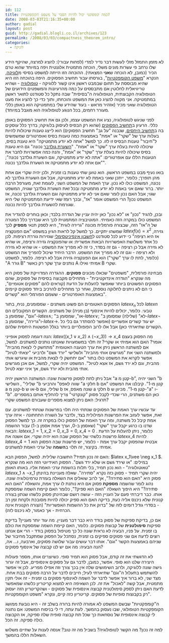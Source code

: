 ```yaml
---
id: 112
title: כמה קומפקטי יכול להיות הסבר על משפט הקומפקטיות?
date: 2008-03-03T21:16:35+00:00
author: gadial
layout: post
guid: http://gadial.blogli.co.il/archives/123
permalink: /2008/03/03/compactness_theorem_intro/
categories:
  - לוגיקה
---
```

לא מזמן התמזל מזלי לעשות דבר נדיר למדי (לפחות עבורי): להציג למרצה, שהיקף הידע שלו נרחב פי עשרות מונים משלי, הוכחה מתמטית אלגנטית ויפה במיוחד שהוא טרם הכיר (כמובן, לא הוכחה ש**אני** המצאתי). ההוכחה הזו הייתה למשפט בסיסי מ[לוגיקה](http://he.wikipedia.org/wiki/%D7%9C%D7%95%D7%92%D7%99%D7%A7%D7%94_%D7%9E%D7%AA%D7%9E%D7%98%D7%99%D7%AA), הנקרא "[משפט הקומפקטיות](http://he.wikipedia.org/wiki/%D7%9E%D7%A9%D7%A4%D7%98_%D7%94%D7%A7%D7%95%D7%9E%D7%A4%D7%A7%D7%98%D7%99%D7%95%D7%AA)", בגרסתו עבור תחשיב הפסוקים. היפה בהוכחה הזו היא שהיא מבוססת על תחום שבמבט ראשון אינו קשור ללוגיקה - [טופולוגיה](http://he.wikipedia.org/wiki/%D7%98%D7%95%D7%A4%D7%95%D7%9C%D7%95%D7%92%D7%99%D7%94) - ושהיא טריוויאלית לחלוטין אם מתבססים על כמה מהרעיונות והמשפטים הידועים של הטופולוגיה הקבוצתית, הטופולוגיה ה"בסיסית" שבה נתקל כל סטודנט לתואר ראשון במתמטיקה. אני מקווה להציג כאן את המשפט והוכחתו, ותוך כדי כך להציג את מעט הטופולוגיה שאני מכיר (אזהיר מראש - בעוד שהידע שלי במתמטיקה הוא באופן כללי מעורר רחמים, בכל הנוגע לטופולוגיה הוא מוגבל במיוחד).

לפני שניגש לטופולוגיה, נציג את המשפט עצמו, ולכן גם את תחשיב הפסוקים באופן כללי. הרעיון ב[תחשיב הפסוקים](http://he.wikipedia.org/wiki/%D7%AA%D7%97%D7%A9%D7%99%D7%91_%D7%A4%D7%A1%D7%95%D7%A7%D7%99%D7%9D) (שהוא רק הבסיס לעיסוק בלוגיקה; בדרך כלל עוסקים בה ב[תחשיב היחסים](http://he.wikipedia.org/wiki/%D7%AA%D7%97%D7%A9%D7%99%D7%91_%D7%94%D7%99%D7%97%D7%A1%D7%99%D7%9D), שנבנה "על גב" תחשיב הפסוקים) הוא לייצג טענות שיכולות להיות בעלות ערך של "שקר" או "אמת" באמצעות כמה טענות בסיס ואופרטורים שמשמשים ל"חיבור" טענות הבסיס זו לזו. כך למשל "אתה לא יודע מתמטיקה" היא טענת בסיס, שיכולה להיות בעלת ערך "שקר" או "אמת". "[השערת גולדבך](http://he.wikipedia.org/wiki/%D7%94%D7%A9%D7%A2%D7%A8%D7%AA_%D7%92%D7%95%D7%9C%D7%93%D7%91%D7%9A) נכונה" גם היא טענת בסיס שיכולה להיות בעלת ערך "שקר" או "אמת", והנה כמה אפשרויות לחבר את הטענות הללו עם אופרטורים: "אתה לא יודע מתמטיקה, וגם השערת גולדבך נכונה"; "אם אתה לא יודע מתמטיקה אז השערת גולדבך נכונה".

בואו נעיף מבט במשפט הראשון. הוא טוען שתי טענות בו זמנית, ולכן יהיה שקרי אם אחת מהן תופרך; כלומר, ייתכן שאני באמת לא יודע מתמטיקה, אבל אם השערת גולדבך לא נכונה, המשפט כולו לא נכון. ערך האמת של המשפט השני, לעומת זאת, מעורפל הרבה יותר. ברור שאם אני באמת לא יודע מתמטיקה ובכל זאת השערת גולדבך שגויה, המשפט שגוי; אבל האם נכון לומר שאם אני לא יודע מתמטיקה וגם השערת גולדבך נכונה, אז המשפט נכון? הרי המשפט אומר "אז", ובכך רומז שאי ידיעת המתמטיקה שלי היא שגורמת להשערת גולדבך להיות נכונה.

ובכן, להגיד "נכון" או "לא נכון" כאן יהיה עניין של הגדרה בלבד; וכאן בוחרים להגדיר את המשפט כולו במקרה הזה כאמיתי. המוטיבציה המתמטית לכך היא שבדרך כלל המטרה של ה"אז" הזה, שבצורה פורמלית מכונה "גרירה לוגית", היא לספק תנאי **מספיק** לכך שמשהו יתקיים. כך למשל קל לראות הגיון במשפט "אם הפונקציה $latex f(x)=x^2$ גזירה, אז היא רציפה" כי ידוע לכל סטודנט ל[חשבון אינפיניטסימלי](http://he.wikipedia.org/wiki/%D7%97%D7%A9%D7%91%D7%95%D7%9F_%D7%90%D7%99%D7%A0%D7%A4%D7%99%D7%A0%D7%99%D7%98%D7%A1%D7%99%D7%9E%D7%9C%D7%99) שגזירות גוררת רציפות. לכן כל אחד משלושת האפשרויות הבאות אפשרית: או שהפונקציה גזירה ורציפה, או שהיא לא גזירה אבל כן רציפה - גם זה בסדר, כי זה לא מפריך את המשפט - או שהיא לא גזירה ולא רציפה - וגם זה לא מפריך את המשפט. הדבר היחיד שיכול להפריך את המשפט (כלומר, לתת לו ערך "שקר") הוא אם הפונקציה גזירה אבל לא רציפה. כלומר, למשפט "A גורר B" נותנים ערך שקר רק כאשר A אמיתי ואילו B שקרי.

מבחינה פורמלית, "משפטים" שכאלו מכונים **פסוקים**. ההגדרה המדוייקת של פסוק היא מה שנקרא "הגדרה אינדוקטיבית" - מתחילים מקבוצה בסיסית של פסוקים, שהם הפסוקים הפשוטים ביותר שאפשר להעלות על הדעת (קוראים להם "פסוקים אטומיים", כי הם לא ניתנים לחלוקה נוספת), ואחר כך מתחילים להרכיב ביחד פסוקים קיימים באמצעות האופרטורים - ששמם הפורמלי הוא "קשרים".

הפסוקים האטומיים הם פשוט משתנים - שמסומנים, נניח, בתור $latex x_n$ לכל $latex n$ טבעי. כלומר, יכולים להיות אינסוף (בן מניה) של משתנים. הקשרים המקובלים הם "וגם", שמסומן ב-$latex \wedge$; "או", שמסומן ב-$latex \vee$; "לא" (שלילה) שמסומן ב-$latex \neg$ ו"גרירה", שמסומן ב-$latex \rightarrow$. יש עוד קשרים אפשריים (ואפשר להסתדר גם בלי כל הקשרים שתיארתי כאן) אבל אלו לרוב הפופולריים ביותר בגלל הפשטות היחסית שלהם.

הנה דוגמה לפסוק אופייני: $latex ((x\_1\vee x\_2)\wedge(\neg x\_3))\rightarrow x\_4$ מה הפסוק בעצם אומר? האם הוא אמיתי או שקרי? זה תלוי במשמעויות שאנחנו נותנים למשתנים. למשל, אם למשתנה הראשון ניתן את ערך הטענה האטומית "מתחשק לי לצאת מהבית" ולמשתנה השני את "מגרשים אותי מהבית" ולשלישי "יורד גשם" ולרביעי "יצאתי לטיול" אפשר לקרוא את המשפט כולו בתור "אם יתחשק לי לצאת מהבית או שיגרשו אותי מהבית, וגם לא ירד גשם, אז אצא לטיול". המשפט יהיה שקרי, למשל, אם אכן מגרשים אותי מהבית ולא יורד גשם, אך איני יוצא לטיול.

אבל ניתן לתת לפסוק פרשנות שונה: המשתנה הראשון יהיה "a קטן מ-b", השני יהיה "b שלילי" , השלישי "b שווה לאפס" והרביעי "a חלקי b קטן מ-1". קיבלנו את המשפט "אם a קטן מ-b או ש-b שלילי, וגם b שונה מאפס, אז a חלקי b קטן מ-1". מכיוון ש-"a" ו-"b" כאן הם משתנים, הרי שכדי לקבל פסוק "קונקרטי" צריך להחליף אותם במספרים. תרגיל: האם ניתן למצוא מספרים שעבורם המשפט שקרי?

עד עכשיו ערך האמת של הפסוקים שנתתי היה תלוי בפרשנות שנתתי למשתנים. עם זאת, אפשר לעזוב את הפרשנות המילולית בצד, ולדבר על השורה התחתונה - איזה ערך אמת קיבל כל משתנה, ומה ערך האמת של הפסוק כולו במקרה זה. כך למשל הפסוק שדנו בו כרגע יקבל ערך "שקר" (שאסמן ב-0, וערך אמת אסמן ב-1) עבור ההשמה הבאה: $latex x\_1=1, x\_2=0, x\_3=0, x\_4=0$ . כלומר, ניתן להעלות על הדעת פרשנות כלשהי של הפסוק שבה הוא יהיה שקרי. אם אשנה את $latex x\_4$ להיות $latex x\_4=1$ אבטיח שהפסוק יקבל ערך אמת - כלומר, יש פרשנות שבה הפסוק הוא אמיתי. בקיצור, זה תלוי ב**השמה** של ערכי האמת למשתנים.

האם זה נכון תמיד? התשובה שלילית. למשל, הפסוק הבא: $latex x\_1\vee \neg x\_1 $. במילים: "או שירד גשם או שלא ירד גשם". הפסוק האידיוטי הזה הוא מה שנקרא "טאוטולוגיה" - הוא נכון תמיד, בלי תלות בהשמת ערכי האמת אליו. באותו האופן $latex x\_1\wedge\neg x\_1$ יהיה שקרי תמיד - פסוק כזה נקרא "סתירה". שאלה מעניינת בהינתן פסוק היא "האם הוא סתירה?", אך לרוב שואלים את השאלה בעזרת טרמינולוגיה שונה. נהוג לומר שהשמה **מספקת** פסוק אם היא נותנת לו ערך אמת, והשאלה "האם הוא סתירה?" היא היפוך השאלה "האם הוא ספיק?", כלומר האם קיימת השמה שמספקת אותו. כבר דיברתי פעם על העניין הזה - עושה רושם שבהינתן פסוק כלשהו שנתון בצורה קנונית שלא ניכנס אליה כעת, בדיקה האם הוא ספיק יכולה להיות מסובכת ולקחת זמן רב - בסדרי גודל דומים לזה של "בדוק את כל ההשמות האפשריות" (הצורה הקנונית אינה הכרחית - אך כאמור, לא ניכנס לזה).

אם כן, בדיקת ספיקות של פסוק בודד היא כבר דבר מעניין. מה עוד יותר מעניין? בדיקת ספיקות **סימולטנית** של קבוצת פסוקים. כלומר, האם קיימת השמה שמספקת את כולם בו זמנית. על פניו, הבעיה לא נראית שונה כל כך מטיפול בפסוק בודד - הרי אם אנחנו רוצים לדעת אם שני פסוקים ספיקים בו זמנית, נסתכל על הפסוק שמתקבל מחיבור של שניהם באמצעות הקשר "וגם". אותו דבר עושים עבור שלושה פסוקים, וארבעה, ו&#8230; אה, הנה הבעיה: מה אם יש לנו קבוצה של אינסוף פסוקים?

לא הדגשתי את זה קודם, אבל פסוק הוא תמיד סופי. כשיוצרים אותו, מספר פעולות היצירה שלנו הוא סופי. אפשר, כמובן, לדבר גם על פסוקים אינסופיים, אבל זה יגרור גישה שונה ללוגיקה, ולרוב השימושים שלה אין בכך צורך וזה אפילו מפריע. לכן אי אפשר להשתמש בתעלול ה"וגם" שתיארתי לעיל; חייבים לדבר על הרבה פסוקים בבת אחת. מצד שני, לא ברור איך אפשר לדבר על השמה לאינסוף פסוקים בו זמנית - זה אולי תקין מתמטית, אבל קשה "לאכול" את זה. לכן השאיפה היא למצוא קריטריון כלשהו שמאפשר לדעת האם ניתן לספק סימולטנית קבוצה אינסופית של פסוקים - ושהקריטריון הזה יעסוק רק בקבוצות סופיות של פסוקים. קריטריון כזה קיים, ונקרא "משפט הקומפקטיות".

ה"קומפקטיות" שבשם המשפט לא אמורה להיות ברורה בשלב זה - היא נובעת ממושג הקומפקטיות הטופולוגי, שבו נעסוק בהמשך. לעת עתה, די לי בניסוח המשפט: אם נתונה לי קבוצה אינסופית של נוסחאות כך שכל תת קבוצה סופית שלה ספיקה, אז הקבוצה כולה ספיקה. זה הכל.

למה זה נכון? מה הקשר לטופולוגיה? בשביל מה זה טוב? אנסה לענות על שתיים משלוש השאלות הללו בהמשך.